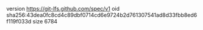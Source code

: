 version https://git-lfs.github.com/spec/v1
oid sha256:43dea0fc8cd4c89dbf0714cd6e9724b2d761307541ad8d33fbb8ed6f119f033d
size 6784
